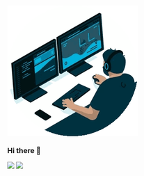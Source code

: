 <img align="center" src="header.gif">

### Hi there 👋

<img src="https://user-images.githubusercontent.com/73097560/115834477-dbab4500-a447-11eb-908a-139a6edaec5c.gif">

<img height="180em" src="https://github-readme-stats.vercel.app/api?username=Abdul-Andha&show_icons=true&hide_border=true&&count_private=true&include_all_commits=true" />

<!--
**Abdul-Andha/Abdul-Andha** is a ✨ _special_ ✨ repository because its `README.md` (this file) appears on your GitHub profile.

Here are some ideas to get you started:

- 🔭 I’m currently working on ...
- 🌱 I’m currently learning ...
- 👯 I’m looking to collaborate on ...
- 🤔 I’m looking for help with ...
- 💬 Ask me about ...
- 📫 How to reach me: ...
- 😄 Pronouns: ...
- ⚡ Fun fact: ...
-->
